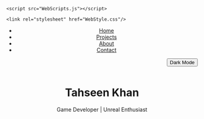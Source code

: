 <!DOCTYPE html>
<html lang="en">
<head>
    <meta charset="UTF-8"/>
    <meta name="viewport" content="width=device-width, initial-scale=1.0"/>
    <meta name="author" content="Tahseen Khan"/>
    <title>Game Developer Portfolio Home</title>

    <script src="WebScripts.js"></script>
    
    <link rel="stylesheet" href="WebStyle.css"/>

</head>
    <body>
        <header>
            <ul class="navigation">
                <li>
                    <a href="Projects.html" id="nav_buttons">Home</a>
                </li>
                <li>
                    <a href="Projects.html" id="nav_buttons">Projects</a>
                </li>
                <li>
                    <a href="Projects.html" id="nav_buttons">About</a>
                </li>
                <li>
                    <a href="Projects.html" id="nav_buttons">Contact</a>
                </li>
            </ul>
            <!--nav> 
                <button id="nav_buttons">Home</button>
                <button id="nav_buttons">Projects</button>
                <button id="nav_buttons">About</button>
                <button id="nav_buttons">Contact</button>
            </nav-->
            <div class="container">
                <button id="theme_changer" style="float:right" onclick="LightDarkToggle()">Dark Mode</button>
                <br></br>
                <h1>Tahseen Khan</h1>
                <p>Game Developer | Unreal Enthusiast</p>
            </div>
        </header>
    </body>
</html>